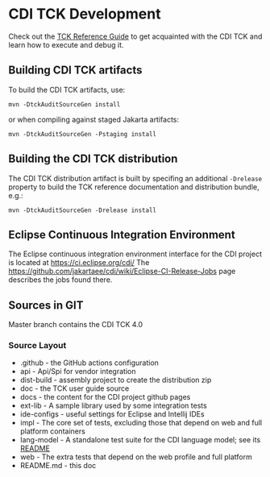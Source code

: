 # CDI TCK Development


Check out the [TCK Reference Guide](https://eclipse-ee4j.github.io/cdi-tck/) to get acquainted with the CDI TCK and learn how to execute and debug it.

## Building CDI TCK artifacts
To build the CDI TCK artifacts, use:

`mvn -DtckAuditSourceGen install`

or when compiling against staged Jakarta artifacts:

`mvn -DtckAuditSourceGen -Pstaging install`

## Building the CDI TCK distribution
The CDI TCK distribution artifact is built by specifing an additional `-Drelease` property to build the TCK reference
documentation and distribution bundle, e.g.:

`mvn -DtckAuditSourceGen -Drelease install`

## Eclipse Continuous Integration Environment
The Eclipse continuous integration environment interface for the CDI project is located at https://ci.eclipse.org/cdi/
The https://github.com/jakartaee/cdi/wiki/Eclipse-CI-Release-Jobs page describes the jobs found there.

## Sources in GIT

Master branch contains the CDI TCK 4.0

### Source Layout

* .github - the GitHub actions configuration
* api - Api/Spi for vendor integration
* dist-build - assembly project to create the distribution zip
* doc - the TCK user guide source
* docs - the content for the CDI project github pages
* ext-lib - A sample library used by some integration tests
* ide-configs - useful settings for Eclipse and Intellij IDEs
* impl - The core set of tests, excluding those that depend on web and full platform containers
* lang-model - A standalone test suite for the CDI language model; see its [README](./lang-model/README.adoc)
* web - The extra tests that depend on the web profile and full platform
* README.md - this doc
